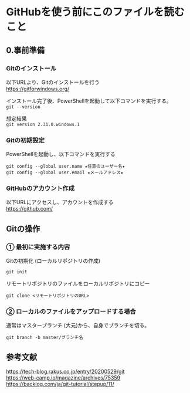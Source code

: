# GitHubを使う前にこのファイルを読むこと

## 0.事前準備
### Gitのインストール
以下URLより、Gitのインストールを行う  
https://gitforwindows.org/

インストール完了後、PowerShellを起動して以下コマンドを実行する。  
`git --version`

想定結果  
`git version 2.31.0.windows.1`

### Gitの初期設定
PowerShellを起動し、以下コマンドを実行する  
```
git config --global user.name ★任意のユーザー名★
git config --global user.email ★メールアドレス★
```

### GitHubのアカウント作成
以下URLにアクセスし、アカウントを作成する  
https://github.com/  

## Gitの操作  
### ① 最初に実施する内容  
Gitの初期化 (ローカルリポジトリの作成)  
```
git init
```

リモートリポジトリのファイルをローカルリポジトリにコピー  
```
git clone <リモートリポジトリのURL>
```

### ② ローカルのファイルをアップロードする場合  
通常はマスターブランチ (大元)から、自身でブランチを切る。
```
git branch -b master/ブランチ名
```



## 参考文献
https://tech-blog.rakus.co.jp/entry/20200529/git  
https://web-camp.io/magazine/archives/75359  
https://backlog.com/ja/git-tutorial/stepup/11/  
